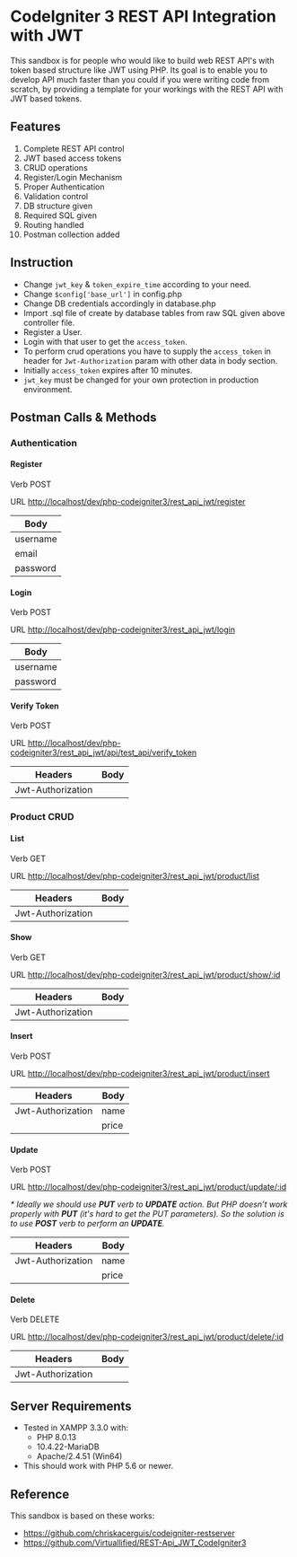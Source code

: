 # CodeIgniter 3 REST API Integration with JWT

This sandbox is for people who would like to build web REST API's with token based structure like JWT using PHP. Its goal is to enable you to develop API much faster than you could if you were writing code from scratch, by providing a template for your workings with the REST API with JWT based tokens.

## Features

1. Complete REST API control
2. JWT based access tokens
3. CRUD operations
4. Register/Login Mechanism
5. Proper Authentication
6. Validation control
7. DB structure given
8. Required SQL given
9. Routing handled
11. Postman collection added

## Instruction

- Change `jwt_key` & `token_expire_time` according to your need.
- Change `$config['base_url']` in config.php
- Change DB credentials accordingly in database.php
- Import .sql file of create by database tables from raw SQL given above controller file. 
- Register a User.
- Login with that user to get the `access_token`.
- To perform crud operations you have to supply the `access_token` in header for `Jwt-Authorization` param with other data in body section.
- Initially `access_token` expires after 10 minutes.
- `jwt_key` must be changed for your own protection in production environment.

## Postman Calls & Methods

### Authentication

#### Register

Verb POST 

URL [http://localhost/dev/php-codeigniter3/rest_api_jwt/register](http://localhost/dev/php-codeigniter3/rest_api_jwt/register)

|Body     |
|---------|
|username |
|email    |
|password |

#### Login

Verb POST

URL [http://localhost/dev/php-codeigniter3/rest_api_jwt/login](http://localhost/dev/php-codeigniter3/rest_api_jwt/login)

|Body     |
|---------|
|username |
|password |

#### Verify Token

Verb POST

URL [http://localhost/dev/php-codeigniter3/rest_api_jwt/api/test_api/verify_token](http://localhost/dev/php-codeigniter3/rest_api_jwt/api/test_api/verify_token)

|Headers      |Body     |
|-------------|---------|
|Jwt-Authorization|         |

### Product CRUD

#### List

Verb GET

URL [http://localhost/dev/php-codeigniter3/rest_api_jwt/product/list](http://localhost/dev/php-codeigniter3/rest_api_jwt/product/list)

|Headers      |Body     |
|-------------|---------|
|Jwt-Authorization|         |

#### Show

Verb GET 

URL [http://localhost/dev/php-codeigniter3/rest_api_jwt/product/show/:id](http://localhost/dev/php-codeigniter3/rest_api_jwt/product/show/:id)

|Headers      |Body     |
|-------------|---------|
|Jwt-Authorization|         |

#### Insert

Verb POST 

URL [http://localhost/dev/php-codeigniter3/rest_api_jwt/product/insert](http://localhost/dev/php-codeigniter3/rest_api_jwt/product/insert)

|Headers      |Body     |
|-------------|---------|
|Jwt-Authorization|name     |
|             |price    |

#### Update

Verb POST

URL [http://localhost/dev/php-codeigniter3/rest_api_jwt/product/update/:id](http://localhost/dev/php-codeigniter3/rest_api_jwt/product/update/:id)

*\* Ideally we should use **PUT** verb to **UPDATE** action. But PHP doesn’t work properly with **PUT** (it's hard to get the PUT parameters). So the solution is to use **POST** verb to perform an **UPDATE**.*

|Headers      |Body     |
|-------------|---------|
|Jwt-Authorization|name     |
|             |price    |

#### Delete

Verb DELETE

URL [http://localhost/dev/php-codeigniter3/rest_api_jwt/product/delete/:id](http://localhost/dev/php-codeigniter3/rest_api_jwt/product/delete/:id)

|Headers      |Body     |
|-------------|---------|
|Jwt-Authorization|         |

## Server Requirements

- Tested in XAMPP 3.3.0 with:
  - PHP 8.0.13
  - 10.4.22-MariaDB
  - Apache/2.4.51 (Win64) 
- This should work with PHP 5.6 or newer.

## Reference

This sandbox is based on these works:

- https://github.com/chriskacerguis/codeigniter-restserver
- https://github.com/Virtuallified/REST-Api_JWT_CodeIgniter3
